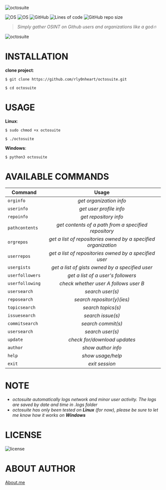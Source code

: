 ![octosuite](https://user-images.githubusercontent.com/74001397/155901728-82917d24-5b5a-4016-b5f7-df479699ba87.png)

![OS](https://img.shields.io/badge/OS-GNU%2FLinux-red?style=for-the-badge&logo=Linux)
![OS](https://img.shields.io/badge/OS-Windows-blue?style=for-the-badge&logo=Windows)
![GitHub](https://img.shields.io/github/license/rly0nheart/octosuite?style=for-the-badge&logo=github)
![Lines of code](https://img.shields.io/tokei/lines/github/rly0nheart/octosuite?style=for-the-badge&logo=github)
![GitHub repo size](https://img.shields.io/github/repo-size/rly0nheart/octosuite?style=for-the-badge&logo=github)

> *Simply gather OSINT on Github users and organizations like a god🔥*

![octosuite](https://user-images.githubusercontent.com/74001397/155878843-0e6e3337-98bf-4b4f-97f3-c31d8350468c.gif)


# INSTALLATION
**clone project**:

```
$ git clone https://github.com/rly0nheart/octosuite.git
```

```
$ cd octosuite
```

# USAGE
**Linux**:
```
$ sudo chmod +x octosuite
```

```
$ ./octosuite
```

**Windows**:
```
$ python3 octosuite
```

# AVAILABLE COMMANDS
| Command         | Usage|
| ------------- |:---------:|
| <code>orginfo</code> | *get organization info*  |
| <code>userinfo</code> | *get user profile info*  |
| <code>repoinfo</code> | *get repository info*  |
| <code>pathcontents</code>  | *get contents of a path from a specified repository* |
| <code>orgrepos</code>      | *get a list of repositories owned by a specified organization* |
| <code>userrepos</code>  | *get a list of repositories owned by a specified user* |
| <code>usergists</code>  |  *get a list of gists owned by a specified user* |
| <code>userfollowers</code>  |  *get a list of a user's followers* |
| <code>userfollowing</code> | *check whether user A follows user B* |
| <code>usersearch</code> | *search user(s)* |
| <code>reposearch</code> | *search repositor(y)(ies)* |
| <code>topicsearch</code> | *search topics(s)* |
| <code>issuesearch</code> | *search issue(s)* |
| <code>commitsearch</code> | *search commit(s)* |
| <code>usersearch</code> | *search user(s)* |
| <code>update</code> | *check for/download updates* |
| <code>author</code> | *show author info* |
| <code>help</code> | *show usage/help* |
| <code>exit</code> | *exit session* |


# NOTE
* *octosuite automatically logs network and minor user activity. The logs are saved by date and time in .logs folder*
* *octosuite has only been tested on **Linux** (for now), please be sure to let me know how it works on **Windows***

# LICENSE
![license](https://user-images.githubusercontent.com/74001397/137917929-2f2cdb0c-4d1d-4e4b-9f0d-e01589e027b5.png)

# ABOUT AUTHOR
[About.me](https://about.me/rly0nheart)
